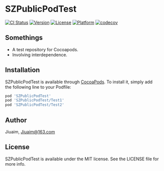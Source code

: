# SZPublicPodTest

[![CI Status](https://travis-ci.org/Jiuaim/SZPublicPodTest.svg?branch=master)](https://travis-ci.org/hsz/SZPublicPodTest)
[![Version](https://img.shields.io/cocoapods/v/SZPublicPodTest.svg?style=flat)](https://cocoapods.org/pods/SZPublicPodTest)
[![License](https://img.shields.io/cocoapods/l/SZPublicPodTest.svg?style=flat)](https://cocoapods.org/pods/SZPublicPodTest)
[![Platform](https://img.shields.io/cocoapods/p/SZPublicPodTest.svg?style=flat)](https://cocoapods.org/pods/SZPublicPodTest)
[![codecov](https://codecov.io/gh/Jiuaim/SZPublicPodTest/branch/master/graph/badge.svg)](https://codecov.io/gh/Jiuaim/SZPublicPodTest)

## Somethings

* A test repository for Cocoapods.
* Involving interdependence.

## Installation

SZPublicPodTest is available through [CocoaPods](https://cocoapods.org). To install
it, simply add the following line to your Podfile:

```ruby
pod 'SZPublicPodTest'
pod 'SZPublicPodTest/Test1'
pod 'SZPublicPodTest/Test2'
```

## Author

Jiuaim, Jiuaim@163.com

## License

SZPublicPodTest is available under the MIT license. See the LICENSE file for more info.
